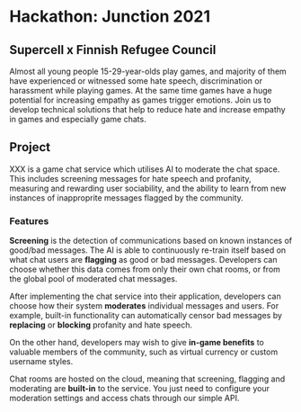 # Hackathon: Junction 2021

## Supercell x Finnish Refugee Council

Almost all young people 15-29-year-olds play games, and majority of them have experienced or witnessed some hate speech, discrimination or harassment while playing games. At the same time games have a huge potential for increasing empathy as games trigger emotions. Join us to develop technical solutions that help to reduce hate and increase empathy in games and especially game chats.

## Project

XXX is a game chat service which utilises AI to moderate the chat space. This includes screening messages for hate speech and profanity, measuring and rewarding user sociability, and the ability to learn from new instances of inapproprite messages flagged by the community.

### Features

**Screening** is the detection of communications based on known instances of good/bad messages. The AI is able to continuously re-train itself based on what chat users are **flagging** as good or bad messages. Developers can choose whether this data comes from only their own chat rooms, or from the global pool of moderated chat messages.

After implementing the chat service into their application, developers can choose how their system **moderates** individual messages and users. For example, built-in functionality can automatically censor bad messages by **replacing** or **blocking** profanity and hate speech.

On the other hand, developers may wish to give **in-game benefits** to valuable members of the community, such as virtual currency or custom username styles.

Chat rooms are hosted on the cloud, meaning that screening, flagging and moderating are **built-in** to the service. You just need to configure your moderation settings and access chats through our simple API.
